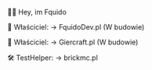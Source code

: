 🙋‍♂️ Hey, im Fquido

👑  Właściciel:
        → FquidoDev.pl (W budowie)

👑  Właściciel:
        → Giercraft.pl (W budowie)

🛠️  TestHelper:
        → brickmc.pl
